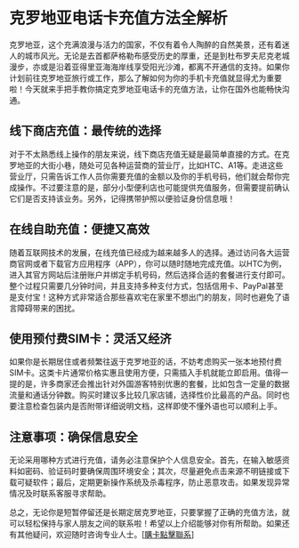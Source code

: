 # 克罗地亚电话卡充值方法全解析

克罗地亚，这个充满浪漫与活力的国家，不仅有着令人陶醉的自然美景，还有着迷人的城市风光。无论是去首都萨格勒布感受历史的厚重，还是到杜布罗夫尼克老城漫步，亦或是沿着亚得里亚海海岸线享受阳光沙滩，都离不开通信的支持。如果你计划前往克罗地亚旅行或工作，那么了解如何为你的手机卡充值就显得尤为重要啦！今天就来手把手教你搞定克罗地亚电话卡的充值方法，让你在国外也能畅快沟通。

## 线下商店充值：最传统的选择

对于不太熟悉线上操作的朋友来说，线下商店充值无疑是最简单直接的方式。在克罗地亚的大街小巷，随处可见各种运营商的营业厅，比如HTC、A1等。走进这些营业厅，只需告诉工作人员你需要充值的金额以及你的手机号码，他们就会帮你完成操作。不过要注意的是，部分小型便利店也可能提供充值服务，但需要提前确认它们是否支持该业务。另外，记得携带护照以便验证身份信息哦！

## 在线自助充值：便捷又高效

随着互联网技术的发展，在线充值已经成为越来越多人的选择。通过访问各大运营商官网或者下载官方应用程序（APP），你可以随时随地完成充值。以HTC为例，进入其官方网站后注册账户并绑定手机号码，然后选择合适的套餐进行支付即可。整个过程只需要几分钟时间，并且支持多种支付方式，包括信用卡、PayPal甚至是支付宝！这种方式非常适合那些喜欢宅在家里不想出门的朋友，同时也避免了语言障碍带来的困扰。

## 使用预付费SIM卡：灵活又经济

如果你是长期居住或者频繁往返于克罗地亚的话，不妨考虑购买一张本地预付费SIM卡。这类卡片通常价格实惠且使用方便，只需插入手机就能立即启用。值得一提的是，许多商家还会推出针对外国游客特别优惠的套餐，比如包含一定量的数据流量和通话分钟数。购买时建议多比较几家店铺，选择性价比最高的产品。同时也要注意检查包装内是否附带详细说明文档，这样即使不懂外语也可以顺利上手。

## 注意事项：确保信息安全

无论采用哪种方式进行充值，请务必注意保护个人信息安全。首先，在输入敏感资料如密码、验证码时要确保周围环境安全；其次，尽量避免点击来源不明链接或下载可疑软件；最后，定期更新操作系统及杀毒程序，防止恶意攻击。如果发现异常情况及时联系客服寻求帮助。

总之，无论你是短暂停留还是长期定居克罗地亚，只要掌握了正确的充值方法，就可以轻松保持与家人朋友之间的联系啦！希望以上介绍能够对你有所帮助。如果还有其他疑问，欢迎随时咨询专业人士。[[購卡點擊聯系](https://t.me/s/esim1088)]